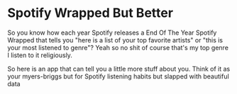 # Spotify Wrapped But Better

So you know how each year Spotify releases a End Of The Year Spotify Wrapped that tells you "here is a list of your top favorite artists" or "this is your most listened to genre"?
Yeah so no shit of course that's my top genre I listen to it religiously. 

So here is an app that can tell you a little more stuff about you.
Think of it as your myers-briggs but for Spotify listening habits but slapped with beautiful data 
